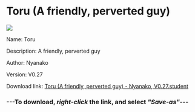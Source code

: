 # Toru (A friendly, perverted guy)

<img src = "https://raw.githubusercontent.com/Arbiter1223/Koukou-Gurashi-Custom-Students/master/Students/Files/Toru%20(A%20friendly%2C%20perverted%20guy).png">

Name: Toru

Description: A friendly, perverted guy

Author: Nyanako

Version: V0.27

Download link: <a href="https://raw.githubusercontent.com/Arbiter1223/Koukou-Gurashi-Custom-Students/master/Students/Files/Toru%20(A%20friendly%2C%20perverted%20guy)%20-%20Nyanako%2C%20V0.27.student">Toru (A friendly, perverted guy) - Nyanako, V0.27.student</a>

### ---**To download, _right-click_ the link, and select _"Save-as"_**---

